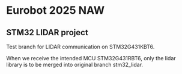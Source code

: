 # Eurobot 2025 NAW 
## STM32 LIDAR project

Test branch for LIDAR communication on STM32G431KBT6.

When we receive the intended MCU STM32G431RBT6, only the lidar  
library is to be merged into original branch stm32_lidar.
